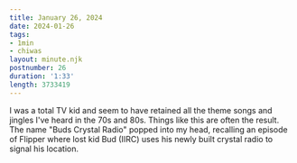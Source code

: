 ```yaml
---
title: January 26, 2024
date: 2024-01-26
tags:
- 1min
- chiwas
layout: minute.njk
postnumber: 26
duration: '1:33'
length: 3733419
---
```

I was a total TV kid and seem to have retained all the theme songs and jingles I've heard in the 70s and 80s.  Things like this are often the result. The name "Buds Crystal Radio" popped into my head, recalling an episode of Flipper where lost kid Bud (IIRC) uses his newly built crystal radio to signal his location.  




